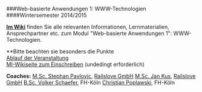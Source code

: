 ###Web-basierte Anwendungen 1: WWW-Technologien
####Wintersemester 2014/2015

**[Im Wiki](https://github.com/fh-koeln/wba1-2014/wiki)** finden Sie alle relevanten Informationen,
Lernmaterialien, Ansprechpartner etc. zum Modul "Web-basierte Anwendungen 1": WWW-Technologien.

**Bitte beachten sie besonders die Punkte  
[Ablauf der Veranstaltung](https://github.com/fh-koeln/wba1-2014/wiki/Ablauf-der-Veranstaltung)  
[MI-Wikiseite zum Einschreiben](http://www.medieninformatik.fh-koeln.de/w/index.php/Web-basierte_Anwendungen_1:WS1415) (undedingt erforderlich)

**Coaches:**
[M.Sc. Stephan Pavlovic](http://www.railslove.com/stephan), [Railslove GmbH](http://railslove.com)
[M.Sc. Jan Kus](https://github.com/koos), [Railslove GmbH](http://railslove.com)
[B.Sc. Volker Schaefer](https://github.com/vschaefer), FH-Köln
[Christian Poplawski](https://github.com/Plsr), FH-Köln


